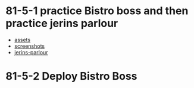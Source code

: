 # 81-5-1 practice Bistro boss and then practice jerins parlour

- [assets](./81-5-1%20practice%20Bistro%20boss%20and%20then%20practice%20jerins%20parlour/assets/)
- [screenshots](./81-5-1%20practice%20Bistro%20boss%20and%20then%20practice%20jerins%20parlour/screenshots/)
- [jerins-parlour](./81-5-1%20practice%20Bistro%20boss%20and%20then%20practice%20jerins%20parlour/jerins-parlour.fig)

# 81-5-2 Deploy Bistro Boss
